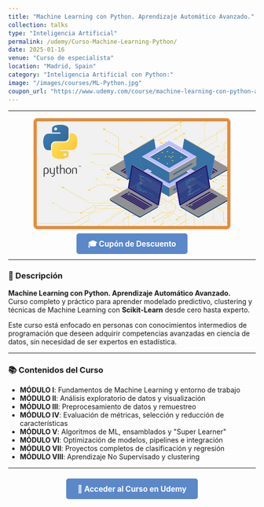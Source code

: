 ```yaml
---
title: "Machine Learning con Python. Aprendizaje Automático Avanzado."
collection: talks
type: "Inteligencia Artificial"
permalink: /udemy/Curso-Machine-Learning-Python/
date: 2025-01-16
venue: "Curso de especialista"
location: "Madrid, Spain"
category: "Inteligencia Artificial con Python:"
image: "/images/courses/ML-Python.jpg"
coupon_url: "https://www.udemy.com/course/machine-learning-con-python-aprendizaje-automatico-avanzado/?couponCode=ABR_2025"
---
```


<!-- ✅ Structured Data for SEO -->
<script type="application/ld+json">
{
  "@context": "https://schema.org",
  "@type": "Course",
  "name": "Machine Learning con Python. Aprendizaje Automático Avanzado.",
  "description": "Aprende Machine Learning avanzado con Python y Scikit-Learn. Modelado predictivo, clasificación, regresión y clustering desde cero hasta experto.",
  "provider": {
    "@type": "Organization",
    "name": "Udemy",
    "sameAs": "https://www.udemy.com"
  },
  "educationalCredentialAwarded": "Certificado de finalización",
  "inLanguage": "es",
  "url": "https://www.udemy.com/course/machine-learning-con-python-aprendizaje-automatico-avanzado/?couponCode=ABR_2025",
  "image": "https://www.manuelcastillo.eu/images/courses/ML-Python.jpg",
  "hasCourseInstance": {
    "@type": "CourseInstance",
    "name": "Machine Learning con Python. Aprendizaje Automático Avanzado.",
    "courseMode": "online",
    "courseWorkload": "PT12H",
    "inLanguage": "es",
    "startDate": "2025-01-01",
    "endDate": "2025-12-31",
    "eventAttendanceMode": "https://schema.org/OnlineEventAttendanceMode",
    "eventStatus": "https://schema.org/EventScheduled",
    "location": {
      "@type": "VirtualLocation",
      "url": "https://www.udemy.com"
    },
    "organizer": {
      "@type": "Organization",
      "name": "Udemy",
      "url": "https://www.udemy.com"
    },
    "performer": {
      "@type": "Person",
      "name": "Manuel Castillo-Cara"
    },
    "offers": {
      "@type": "Offer",
      "url": "https://www.udemy.com/course/machine-learning-con-python-aprendizaje-automatico-avanzado/?couponCode=ABR_2025",
      "priceCurrency": "USD",
      "price": "12.00",
      "availability": "https://schema.org/InStock",
      "validFrom": "2025-04-01"
    }
  }
}
</script>

<style>
.boton-udemy {
  background-color: #5a88c9;
  color: white;
  padding: 0.75em 1.5em;
  text-decoration: none !important;
  font-weight: bold;
  border-radius: 5px;
  font-size: 1.1em;
  transition: background-color 0.3s ease;
}
.boton-udemy:hover {
  background-color: #4e7abf;
  text-decoration: none !important;
}
.page__taxonomy {
  display: none !important;
}
</style>

---

<div style="text-align: center;">
  <img src="/images/courses/ML-Python.jpg" alt="Machine Learning con Python" width="400" style="border-radius: 8px; border: 1px solid #ccc; margin-bottom: 1rem;">
</div>

<div style="text-align: center; margin-bottom: 1rem;">
  <a href="https://www.udemy.com/course/machine-learning-con-python-aprendizaje-automatico-avanzado/?couponCode=ABR_2025" target="_blank" class="boton-udemy">
    🎓 Cupón de Descuento
  </a>
</div>

---

### 📘 Descripción

**Machine Learning con Python. Aprendizaje Automático Avanzado.**  
Curso completo y práctico para aprender modelado predictivo, clustering y técnicas de Machine Learning con **Scikit-Learn** desde cero hasta experto.

Este curso está enfocado en personas con conocimientos intermedios de programación que deseen adquirir competencias avanzadas en ciencia de datos, sin necesidad de ser expertos en estadística.

---

### 📚 Contenidos del Curso

- **MÓDULO I**: Fundamentos de Machine Learning y entorno de trabajo  
- **MÓDULO II**: Análisis exploratorio de datos y visualización  
- **MÓDULO III**: Preprocesamiento de datos y remuestreo  
- **MÓDULO IV**: Evaluación de métricas, selección y reducción de características  
- **MÓDULO V**: Algoritmos de ML, ensamblados y "Super Learner"  
- **MÓDULO VI**: Optimización de modelos, pipelines e integración  
- **MÓDULO VII**: Proyectos completos de clasificación y regresión  
- **MÓDULO VIII**: Aprendizaje No Supervisado y clustering

---

<div style="text-align: center; margin-top: 2rem;">
  <a href="https://www.udemy.com/course/machine-learning-con-python-aprendizaje-automatico-avanzado/?couponCode=ABR_2025" target="_blank" class="boton-udemy">
    🚀 Acceder al Curso en Udemy
  </a>
</div>